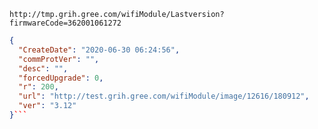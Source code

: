 `http://tmp.grih.gree.com/wifiModule/Lastversion?firmwareCode=362001061272`

```json
{
  "CreateDate": "2020-06-30 06:24:56",
  "commProtVer": "",
  "desc": "",
  "forcedUpgrade": 0,
  "r": 200,
  "url": "http://test.grih.gree.com/wifiModule/image/12616/180912",
  "ver": "3.12"
}```